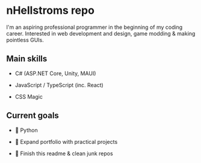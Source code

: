 <h1>nHellstroms repo</h1>
I'm an aspiring professional programmer in the beginning of my coding career. 
Interested in web development and design, game modding & making pointless GUIs. 

<h2>Main skills</h2>

- C# (ASP.NET Core, Unity, MAUI)

- JavaScript / TypeScript (inc. React)

- CSS Magic

<h2>Current goals</h2>

- 🐍 Python

- 💾 Expand portfolio with practical projects

- 🎏 Finish this readme & clean junk repos
